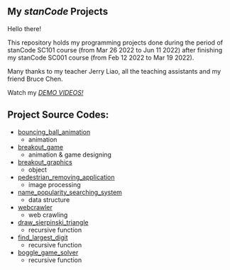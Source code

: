 ## My *stanCode* Projects
Hello there!

This repository holds my programming projects done during the period of stanCode SC101 course (from Mar 26 2022 to Jun 11 2022) after finishing my stanCode SC001 course (from Feb 12 2022 to Mar 19 2022). 

Many thanks to my teacher Jerry Liao, all the teaching assistants and my friend Bruce Chen.

Watch my *[DEMO VIDEOS!](https://drive.google.com/drive/folders/1kwNJCIUTYEhsWogJ_XPSWp9uERAJClWI?usp=sharing)*

## Project Source Codes:
* [bouncing_ball_animation](https://github.com/Ashton-Yang/MystanCodeProjects/blob/main/stanCode_Projects/SC101_assignment1_bouncing_ball_animation/bouncing_ball.py)
  * animation
* [breakout_game](https://github.com/Ashton-Yang/MystanCodeProjects/blob/main/stanCode_Projects/SC101_assignment2_breakout_game/breakout.py)
  * animation & game designing
* [breakout_graphics](https://github.com/Ashton-Yang/MystanCodeProjects/blob/main/stanCode_Projects/SC101_assignment2_breakout_game/breakoutgraphics.py)
  * object
* [pedestrian_removing_application](https://github.com/Ashton-Yang/MystanCodeProjects/blob/main/stanCode_Projects/SC101_assignment3_pedestrian_removing_application/pedestrian_removing_application.py)
  * image processing
* [name_popularity_searching_system](https://github.com/Ashton-Yang/MystanCodeProjects/blob/main/stanCode_Projects/SC101_assignment4_name_popularity_searching_system/babygraphics.py)
  * data structure
* [webcrawler](https://github.com/Ashton-Yang/MystanCodeProjects/blob/main/stanCode_Projects/SC101_assignment4_webcrawler/webcrawler.py)
  * web crawling 
* [draw_sierpinski_triangle](https://github.com/Ashton-Yang/MystanCodeProjects/blob/main/stanCode_Projects/SC101_assignment5_draw_sierpinski_triangle/sierpinski.py)
  * recursive function
* [find_largest_digit](https://github.com/Ashton-Yang/MystanCodeProjects/blob/main/stanCode_Projects/SC101_assignment5_find_largest_digit/largest_digit.py)
  * recursive function
* [boggle_game_solver](https://github.com/Ashton-Yang/MystanCodeProjects/blob/main/stanCode_Projects/SC101_assignment6_boggle_game_solver/boggle.py) 
  * recursive function
 
